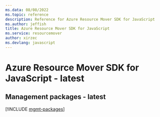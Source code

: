 ```yaml
---
ms.data: 08/08/2022
ms.topic: reference
description: Reference for Azure Resource Mover SDK for JavaScript
ms.author: jeffish
title: Azure Resource Mover SDK for JavaScript
ms.service: resourcemover
author: xirzec
ms.devlang: javascript
---
```

# Azure Resource Mover SDK for JavaScript - latest

## Management packages - latest
[!INCLUDE [mgmt-packages](resource-mover-mgmt-index.md)]